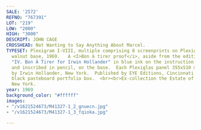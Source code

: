 ```yaml
---
SALE: '2572'
REFNO: "767391"
LOT: "219"
LOW: "2000"
HIGH: "3000"
DESCRIPT: JOHN CAGE
CROSSHEAD: Not Wanting to Say Anything About Marcel.
TYPESET: Plexigram I-VIII, multiple comprising 8 screenprints on Plexiglas and a detachable
  walnut base, 1969.   A <I>Bon à tirer proof</i>, aside from the edition of 125.  Inscribed
  "IV. Bon À Tirer for Irwin Hollander" in blue ink on the instruction page and signed
  and inscribed in pencil, on the base.  Each Plexiglas panel 355x510 mm; 14x20¼ inches.  Printed
  by Irwin Hollander, New York.  Published by EYE Editions, Cincinnati.  Original
  black pasteboard portfolio box.  <br><br>Ex-collection the Estate of Irwin Hollander,
  New York.
year: 1969
background_color: "#ffffff"
images:
- "/v1621524673/M41327-1_2_gnuecn.jpg"
- "/v1621524673/M41327-1_3_fqioka.jpg"

---
```

